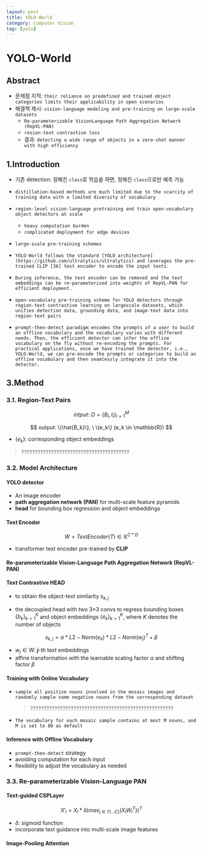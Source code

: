```yaml
---
layout: post
title: YOLO-World
category: Computer Vision
tag: [yolo]
---
```


# YOLO-World

## Abstract

- 문제점 지적: `their reliance on predefined and trained object categories limits their applicability in open scenarios`
- 해결책 제시: `vision-language modeling and pre-training on large-scale datasets`
    - `Re-parameterizable VisionLanguage Path Aggregation Network (RepVL-PAN)`
    - `resion-text contrastive loss`
    - 결과: `detecting a wide range of objects in a zero-shot manner with high efficiency`


## 1.Introduction
- 기존 detection: 정해진 `class`로 학습을 하면, 정해진 `class`으로만 예측 가능
- `distillation-based methods are much limited due to the scarcity of training data with a limited diversity of vocabulary`
- `region-level vision-language pretraining and train open-vocabulary object detectors at scale`
    - `heavy computation burden`
    - `complicated deployment for edge devices`


- `large-scale pre-training schemes`

- `YOLO-World follows the standard [YOLO architecture](https://github.com/ultralytics/ultralytics) and leverages the pre-trained CLIP [36] text encoder to encode the input texts.`

- `During inference, the text encoder can be removed and the text embeddings can be re-parameterized into weights of RepVL-PAN for efficient deployment.`
- `open-vocabulary pre-training scheme for YOLO detectors through region-text contrastive learning on largescale datasets, which unifies detection data, grounding data, and image-text data into region-text pairs`

- `prompt-then-detect paradigm`: `encodes the prompts of a user to build an offline vocabulary and the vocabulary varies with different needs. Then, the efficient detector can infer the offline vocabulary on the fly without re-encoding the prompts. For practical applications, once we have trained the detector, i.e., YOLO-World, we can pre-encode the prompts or categories to build an offline vocabulary and then seamlessly integrate it into the detector.`

## 3.Method 

### 3.1. Region-Text Pairs

$$
intput: \ \Omega = \{B_i, t_i\}^M_{i=1}
$$


$$
output: \{\hat{B_k}\}, \ \{e_k\} (e_k \in \mathbb{R})
$$

* $\{e_k\}$: corresponding object embeddings  
> ????????????????????????????????????????


### 3.2. Model Architecture

#### YOLO detector
- An image encoder 
- **path aggregation network (PAN)** for multi-scale feature pyramids
- **head** for bounding box regression and object embeddings

#### Text Encoder
$$
    W = TextEncoder(T) \in \mathbb{R}^{C*D}
$$

- transformer text encoder pre-trained by **CLIP**

#### Re-parameterizable Vision-Language Path Aggregation Network (RepVL-PAN)

#### Text Contrastive HEAD
- to obtain the object-text similarity $s_{k,j}$

- the decoupled head with two 3×3 convs to regress bounding boxes $\{b_k\}^K_{k=1}$ and object embeddings $\{e_k\}^K_{k=1}$, where $K$ denotes the number of objects

$$
s_{k,j} = \alpha*L2-Norm(e_k)*L2-Norm(w_j)^T + \beta
$$

- $w_j \in W$: ***j***-th text embeddings
- affine transformation with the learnable scaling factor $\alpha$ and shifting factor $\beta$


#### Training with Online Vocabulary
- `sample all positive nouns involved in the mosaic images and randomly sample some negative nouns from the corresponding dataset`
    > ????????????????????????????????????????????????????? 
- `The vocabulary for each mosaic sample contains at most M nouns, and M is set to 80 as default`
    
#### Inference with Offline Vocabulary
- `prompt-then-detect` strategy
- avoiding computation for each input
- flexibility to adjust the vocabulary as needed

### 3.3. Re-parameterizable Vision-Language PAN

#### Text-guided CSPLayer
$$
    X'_l = X_l*\delta(max_{j \in \{1...C\}} (X_lW^T_l))^T
$$

- $\delta$: sigmoid function
- incorporate text guidance into multi-scale image features

#### Image-Pooling Attention